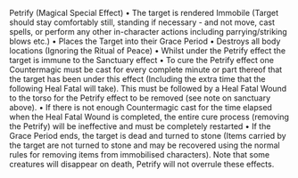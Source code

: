 Petrify (Magical Special Effect)
• The target is rendered Immobile (Target should stay comfortably still, standing if necessary - and not move, cast spells, or perform any other in-character actions including parrying/striking blows etc.) 
• Places the Target into their Grace Period • Destroys all body locations (Ignoring the Ritual of Peace) 
• Whilst under the Petrify effect the target is immune to the Sanctuary effect 
• To cure the Petrify effect one Countermagic must be cast for every complete minute or part thereof that the target has been under this effect (Including the extra time that the following Heal Fatal will take). This must be followed by a Heal Fatal Wound to the torso for the Petrify effect to be removed (see note on sanctuary above). 
• If there is not enough Countermagic cast for the time elapsed when the Heal Fatal Wound is completed, the entire cure process (removing the Petrify) will be ineffective and must be completely restarted 
• If the Grace Period ends, the target is dead and turned to stone (Items carried by the target are not turned to stone and may be recovered using the normal rules for removing items from immobilised characters). Note that some creatures will disappear on death, Petrify will not overrule these effects.